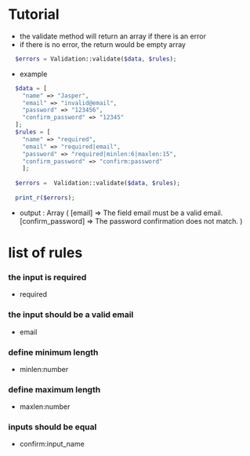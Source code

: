 # Tutorial

- the validate method will return an array if there is an error
- if there is no error, the return would be empty array

```php
  $errors = Validation::validate($data, $rules);
```

- example

```php
  $data = [
    "name" => "Jasper",
    "email" => "invalid@email",
    "password" => "123456",
    "confirm_password" => "12345"
  ];
  $rules = [
    "name" => "required",
    "email" => "required|email",
    "password" => "required|minlen:6|maxlen:15",
    "confirm_password" => "confirm:password"
	];
    
  $errors =  Validation::validate($data, $rules);
  
  print_r($errors);
```
- output : Array ( [email] => The field email must be a valid email. [confirm_password] => The password confirmation does not match. )


# list of rules

### the input is required
- required

### the input should be a valid email
- email

### define minimum length
- minlen:number

### define maximum length
- maxlen:number

### inputs should be equal
- confirm:input_name

